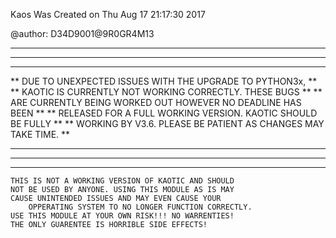 Kaos Was Created on Thu Aug 17 21:17:30 2017

@author: D34D9001@9R0GR4M13

*******************************************************************
*******************************************************************
**                                                               **
**  DUE TO UNEXPECTED ISSUES WITH THE UPGRADE TO PYTHON3x,       **
**  KAOTIC IS CURRENTLY NOT WORKING CORRECTLY. THESE BUGS        **
**  ARE CURRENTLY BEING WORKED OUT HOWEVER NO DEADLINE HAS BEEN  **
**  RELEASED FOR A FULL WORKING VERSION. KAOTIC SHOULD BE FULLY  **
**  WORKING BY V3.6. PLEASE BE PATIENT AS CHANGES MAY TAKE TIME. **
**                                                               **
*******************************************************************
*******************************************************************


	THIS IS NOT A WORKING VERSION OF KAOTIC AND SHOULD
	NOT BE USED BY ANYONE. USING THIS MODULE AS IS MAY
	CAUSE UNINTENDED ISSUES AND MAY EVEN CAUSE YOUR
        OPPERATING SYSTEM TO NO LONGER FUNCTION CORRECTLY.
	USE THIS MODULE AT YOUR OWN RISK!!! NO WARRENTIES!
	THE ONLY GUARENTEE IS HORRIBLE SIDE EFFECTS! 

